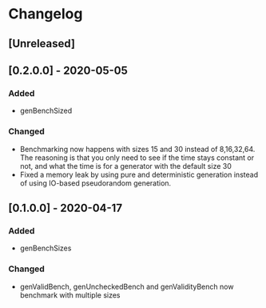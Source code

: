 # Changelog

## [Unreleased]

## [0.2.0.0] - 2020-05-05

### Added

* genBenchSized

### Changed

* Benchmarking now happens with sizes 15 and 30 instead of 8,16,32,64.
  The reasoning is that you only need to see if the time stays constant or not, and what the time is for a generator with the default size 30
* Fixed a memory leak by using pure and deterministic generation instead of using IO-based pseudorandom generation.

## [0.1.0.0] - 2020-04-17

### Added

* genBenchSizes

### Changed

* genValidBench, genUncheckedBench and genValidityBench now benchmark with multiple sizes


